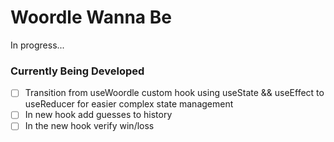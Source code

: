# Woordle Wanna Be

In progress...

### Currently Being Developed

- [ ] Transition from useWoordle custom hook using useState && useEffect to useReducer for easier complex state management
- [ ] In new hook add guesses to history
- [ ] In the new hook verify win/loss
